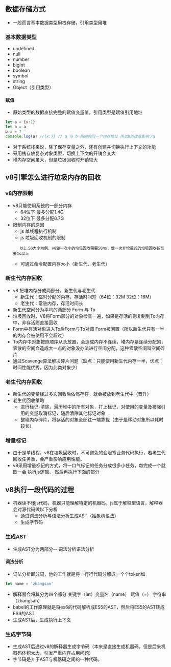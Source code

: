 ## 数据存储方式
- 一般而言基本数据类型用栈存储，引用类型用堆
### 基本数据类型
- undefined
- null
- number
- bigInt
- boolean
- symbol
- string
- Object（引用类型）

#### 赋值
- 原始类型的数据直接完整的赋值变量值，引用类型是赋值引用地址

```js
let a = {x:1}
let b = a
b.x = 7
console.log(a) //{x:7} // a 与 b 指向的同一个内存地址 所以b的改变影响了a
```

- 对于系统栈来说，除了保存变量之外，还有创建并切换执行上下文的功能
- 采用栈存放复杂对象类型，切换上下文的开销会变大
- 堆内存空间虽大，但是垃圾回收时开销较大

## v8引擎怎么进行垃圾内存的回收
### v8内存限制
- v8只能使用系统的一部分内存
    - 64位下 最多分配1.4G
    - 32位下 最多分配0.7G
- 限制内存的原因
    - js 单线程执行机制
    - js 垃圾回收机制的限制
    ```text
       以1.5G大小为例，v8做一次小的垃圾回收需要50ms，做一次非增量式的垃圾回收甚至要1s以上
    ```
    - 可通过命令配置内存大小（新生代、老生代）
### 新生代内存回收
- v8 把堆内存分成两部分，新生代与老生代
    - 新生代：临时分配的内存，存活时间短（64位：32M  32位：16M）
    - 老生代：常驻内存，存活时间长
- 新生代空间分为平均的两部分 Form 与 To
- 垃圾回收时，V8将Form部分的对象检查一遍，如果是存活的则复制到To内存中，非存活则直接回收
- Form中存活对象进入To后Form与To对调 Form被闲置（所以新生代只有一半的内存会被使用不会超过）
- To内存中对象按照顺序从头放置，会造成内存不连续，堆内存是连续分配的，零散的空间会造成大一点的对象没办法进行空间分配，这种零散空间叫空间碎片
- 通过Scavenge算法解决碎片问题（缺点：只能使用新生代内存一半，优点：时间性能优秀，因为此类对象少）

### 老生代内存回收
- 新生代的变量经过多次回收后依然存在，就会被放到老生代中（晋升）
- 老生代回收策略
    - 进行标记-清除，遍历堆中的所有对象，打上标记，对使用的变量及被强引用的变量取消标记，随后清除其他标记对象
    - 整理内存碎片，将存活的对象全部往一端靠拢（由于是移动对象所以耗时较长）
    
### 增量标记
- 由于是单线程，v8在垃圾回收时，不可避免的会阻塞业务代码执行，若老生代回收任务重，会严重影响应用性能。
- v8采用增量标记的方式，将一口气标记的任务分成很多小任务，每完成一个就歇一会 执行js逻辑， 然后再执行下面的部分
    
    
## v8执行一段代码的过程
- 机器读不懂js代码，机器只能理解特定的机器码，js属于解释型语言，解释器会对源代码做以下分析
    - 通过词法分析与语法分析生成AST（抽象树语法）
    - 生成字节码

### 生成AST
- 生成AST分为两部分-- 词法分析语法分析
#### 词法分析
- 词法分析即分词，他的工作就是将一行行代码分解成一个个token如

```js
let name = 'zhangsan'
```

- 解释器会将其分为四个部分 关键字（let）变量名（name） 赋值（=） 字符串（zhangsan）
- babel的工作原理就是将es6的代码解析成ES5的AST，然后将ES5的AST转成ES6的AST
- 生成AST后，生成执行上下文

### 生成字节码
- 生成AST后通过v8的解释器生成字节码（本来是直接生成机器码，但是后来机器码体积太大，引发严重内存占用问题）
- 字节码是介于AST与机器码之间的一种代码，
